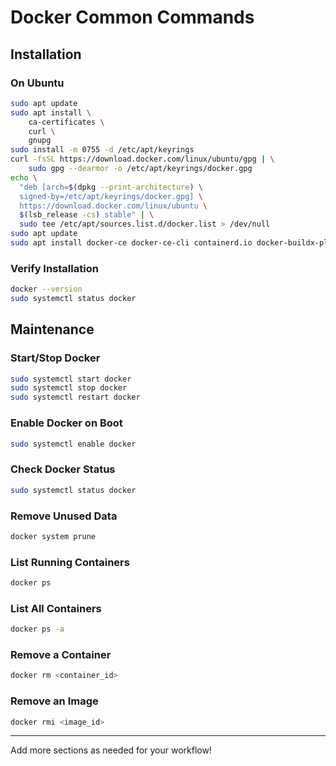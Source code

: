 # Docker Common Commands

## Installation

### On Ubuntu

```bash
sudo apt update
sudo apt install \
    ca-certificates \
    curl \
    gnupg
sudo install -m 0755 -d /etc/apt/keyrings
curl -fsSL https://download.docker.com/linux/ubuntu/gpg | \
    sudo gpg --dearmor -o /etc/apt/keyrings/docker.gpg
echo \
  "deb [arch=$(dpkg --print-architecture) \
  signed-by=/etc/apt/keyrings/docker.gpg] \
  https://download.docker.com/linux/ubuntu \
  $(lsb_release -cs) stable" | \
  sudo tee /etc/apt/sources.list.d/docker.list > /dev/null
sudo apt update
sudo apt install docker-ce docker-ce-cli containerd.io docker-buildx-plugin docker-compose-plugin
```

### Verify Installation

```bash
docker --version
sudo systemctl status docker
```

## Maintenance

### Start/Stop Docker

```bash
sudo systemctl start docker
sudo systemctl stop docker
sudo systemctl restart docker
```

### Enable Docker on Boot

```bash
sudo systemctl enable docker
```

### Check Docker Status

```bash
sudo systemctl status docker
```

### Remove Unused Data

```bash
docker system prune
```

### List Running Containers

```bash
docker ps
```

### List All Containers

```bash
docker ps -a
```

### Remove a Container

```bash
docker rm <container_id>
```

### Remove an Image

```bash
docker rmi <image_id>
```

---

Add more sections as needed for your workflow!